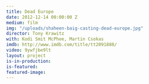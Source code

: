 ```yaml
---
title: Dead Europe
date: 2012-12-14 00:00:00 Z
medium: film
img: "/uploads/shaheen-baig-casting-dead-europe.jpg"
director: Tony Krawitz
with: Kodi Smit McPhee, Martin Csokas
imdb: http://www.imdb.com/title/tt2091880/
video: 9ywfjbe9lt
layout: project
is-in-production:
is-featured:
featured-image: 
---
```


